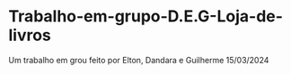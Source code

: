 # Trabalho-em-grupo-D.E.G-Loja-de-livros
Um trabalho em grou feito por Elton, Dandara e Guilherme 15/03/2024

